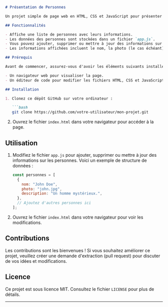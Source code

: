 ```markdown
# Présentation de Personnes

Un projet simple de page web en HTML, CSS et JavaScript pour présenter des informations sur des personnes à partir d'un fichier de données.

## Fonctionnalités

- Affiche une liste de personnes avec leurs informations.
- Les données des personnes sont stockées dans un fichier `app.js`.
- Vous pouvez ajouter, supprimer ou mettre à jour des informations sur les personnes en éditant le fichier `app.js`.
- Les informations affichées incluent le nom, la photo (le cas échéant), la description, et d'autres détails pertinents.

## Prérequis

Avant de commencer, assurez-vous d'avoir les éléments suivants installés :

- Un navigateur web pour visualiser la page.
- Un éditeur de code pour modifier les fichiers HTML, CSS et JavaScript.

## Installation

1. Clonez ce dépôt GitHub sur votre ordinateur :

   ```bash
   git clone https://github.com/votre-utilisateur/mon-projet.git
   ```

2. Ouvrez le fichier `index.html` dans votre navigateur pour accéder à la page.

## Utilisation

1. Modifiez le fichier `app.js` pour ajouter, supprimer ou mettre à jour des informations sur les personnes. Voici un exemple de structure de données :

   ```javascript
   const personnes = [
     {
       nom: "John Doe",
       photo: "john.jpg",
       description: "Un homme mystérieux.",
     },
     // Ajoutez d'autres personnes ici
   ];
   ```

2. Ouvrez le fichier `index.html` dans votre navigateur pour voir les modifications.

## Contributions

Les contributions sont les bienvenues ! Si vous souhaitez améliorer ce projet, veuillez créer une demande d'extraction (pull request) pour discuter de vos idées et modifications.

## Licence

Ce projet est sous licence MIT. Consultez le fichier `LICENSE` pour plus de détails.

---
